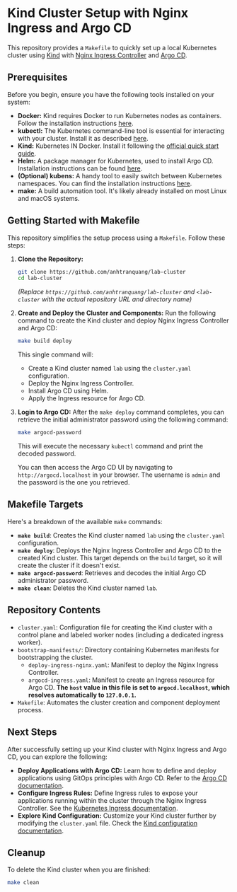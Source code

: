 # Kind Cluster Setup with Nginx Ingress and Argo CD

This repository provides a `Makefile` to quickly set up a local Kubernetes cluster using [Kind](https://kind.sigs.k8s.io/docs/user/quick-start/) with [Nginx Ingress Controller](https://kubernetes.github.io/ingress-nginx/) and [Argo CD](https://argo-cd.readthedocs.io/).

## Prerequisites

Before you begin, ensure you have the following tools installed on your system:

* **Docker:** Kind requires Docker to run Kubernetes nodes as containers. Follow the installation instructions [here](https://docs.docker.com/get-docker/).
* **kubectl:** The Kubernetes command-line tool is essential for interacting with your cluster. Install it as described [here](https://kubernetes.io/docs/tasks/tools/install-kubectl/).
* **Kind:** Kubernetes IN Docker. Install it following the [official quick start guide](https://kind.sigs.k8s.io/docs/user/quick-start/).
* **Helm:** A package manager for Kubernetes, used to install Argo CD. Installation instructions can be found [here](https://helm.sh/docs/intro/install/).
* **(Optional) kubens:** A handy tool to easily switch between Kubernetes namespaces. You can find the installation instructions [here](https://github.com/ahmetb/kubectx).
* **make:** A build automation tool. It's likely already installed on most Linux and macOS systems.

## Getting Started with Makefile

This repository simplifies the setup process using a `Makefile`. Follow these steps:

1.  **Clone the Repository:**
    ```bash
    git clone https://github.com/anhtranquang/lab-cluster
    cd lab-cluster
    ```
    *(Replace `https://github.com/anhtranquang/lab-cluster` and `<lab-cluster` with the actual repository URL and directory name)*

2.  **Create and Deploy the Cluster and Components:**
    Run the following command to create the Kind cluster and deploy Nginx Ingress Controller and Argo CD:
    ```bash
    make build deploy
    ```
    This single command will:
    * Create a Kind cluster named `lab` using the `cluster.yaml` configuration.
    * Deploy the Nginx Ingress Controller.
    * Install Argo CD using Helm.
    * Apply the Ingress resource for Argo CD.

3.  **Login to Argo CD:**
    After the `make deploy` command completes, you can retrieve the initial administrator password using the following command:
    ```bash
    make argocd-password
    ```
    This will execute the necessary `kubectl` command and print the decoded password.

    You can then access the Argo CD UI by navigating to `http://argocd.localhost` in your browser. The username is `admin` and the password is the one you retrieved.

## Makefile Targets

Here's a breakdown of the available `make` commands:

* **`make build`**: Creates the Kind cluster named `lab` using the `cluster.yaml` configuration.
* **`make deploy`**: Deploys the Nginx Ingress Controller and Argo CD to the created Kind cluster. This target depends on the `build` target, so it will create the cluster if it doesn't exist.
* **`make argocd-password`**: Retrieves and decodes the initial Argo CD administrator password.
* **`make clean`**: Deletes the Kind cluster named `lab`.

## Repository Contents

* `cluster.yaml`: Configuration file for creating the Kind cluster with a control plane and labeled worker nodes (including a dedicated ingress worker).
* `bootstrap-manifests/`: Directory containing Kubernetes manifests for bootstrapping the cluster.
    * `deploy-ingress-nginx.yaml`: Manifest to deploy the Nginx Ingress Controller.
    * `argocd-ingress.yaml`: Manifest to create an Ingress resource for Argo CD. **The `host` value in this file is set to `argocd.localhost`, which resolves automatically to `127.0.0.1`.**
* `Makefile`: Automates the cluster creation and component deployment process.

## Next Steps

After successfully setting up your Kind cluster with Nginx Ingress and Argo CD, you can explore the following:

* **Deploy Applications with Argo CD:** Learn how to define and deploy applications using GitOps principles with Argo CD. Refer to the [Argo CD documentation](https://argo-cd.readthedocs.io/).
* **Configure Ingress Rules:** Define Ingress rules to expose your applications running within the cluster through the Nginx Ingress Controller. See the [Kubernetes Ingress documentation](https://kubernetes.io/docs/concepts/services-networking/ingress/).
* **Explore Kind Configuration:** Customize your Kind cluster further by modifying the `cluster.yaml` file. Check the [Kind configuration documentation](https://kind.sigs.k8s.io/docs/config/).

## Cleanup

To delete the Kind cluster when you are finished:

```bash
make clean